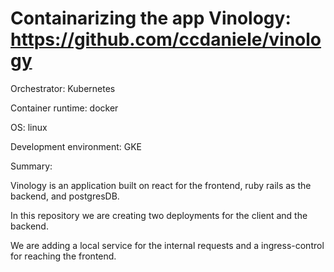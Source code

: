 # Containarizing the app Vinology: https://github.com/ccdaniele/vinology 

Orchestrator: Kubernetes

Container runtime: docker

OS: linux 

Development environment: GKE

Summary: 

Vinology is an application built on react for the frontend, ruby rails as the backend, and postgresDB. 

In this repository we are creating two deployments for the client and the backend. 

We are adding a local service for the internal requests and a ingress-control for reaching the frontend. 

